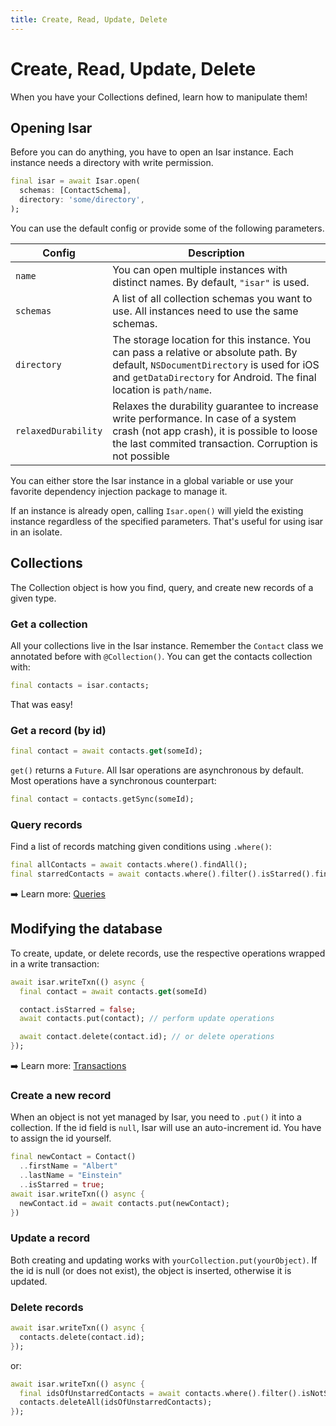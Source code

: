```yaml
---
title: Create, Read, Update, Delete
---
```


# Create, Read, Update, Delete

When you have your Collections defined, learn how to manipulate them!

## Opening Isar

Before you can do anything, you have to open an Isar instance. Each instance needs a directory with write permission.

```dart
final isar = await Isar.open(
  schemas: [ContactSchema],
  directory: 'some/directory',
);
```

You can use the default config or provide some of the following parameters.

| Config |  Description |
| --- | --- |
| `name` | You can open multiple instances with distinct names. By default, `"isar"` is used. |
| `schemas` | A list of all collection schemas you want to use. All instances need to use the same schemas. |
| `directory` | The storage location for this instance. You can pass a relative or absolute path. By default, `NSDocumentDirectory` is used for iOS and `getDataDirectory` for Android. The final location is `path/name`. |
| `relaxedDurability` | Relaxes the durability guarantee to increase write performance. In case of a system crash (not app crash), it is possible to loose the last commited transaction. Corruption is not possible |

You can either store the Isar instance in a global variable or use your favorite dependency injection package to manage it.

If an instance is already open, calling `Isar.open()` will yield the existing instance regardless of the specified parameters. That's useful for using isar in an isolate.

## Collections

The Collection object is how you find, query, and create new records of a given type.

### Get a collection

All your collections live in the Isar instance. Remember the `Contact` class we annotated before with `@Collection()`. You can get the contacts collection with:

```dart
final contacts = isar.contacts;
```

That was easy!

### Get a record (by id)

```dart
final contact = await contacts.get(someId);
```

`get()` returns a `Future`. All Isar operations are asynchronous by default. Most operations have a synchronous counterpart:

```dart
final contact = contacts.getSync(someId);
```

### Query records

Find a list of records matching given conditions using `.where()`:

```dart
final allContacts = await contacts.where().findAll();
final starredContacts = await contacts.where().filter().isStarred().findAll();
```

➡️ Learn more: [Queries](queries)

## Modifying the database

To create, update, or delete records, use the respective operations wrapped in a write transaction:

```dart
await isar.writeTxn(() async {
  final contact = await contacts.get(someId)

  contact.isStarred = false;
  await contacts.put(contact); // perform update operations

  await contact.delete(contact.id); // or delete operations
});
```

➡️ Learn more: [Transactions](transactions)

### Create a new record

When an object is not yet managed by Isar, you need to `.put()` it into a collection. If the id field is `null`, Isar will use an auto-increment id. You have to assign the id yourself.

```dart
final newContact = Contact()
  ..firstName = "Albert"
  ..lastName = "Einstein"
  ..isStarred = true;
await isar.writeTxn(() async {
  newContact.id = await contacts.put(newContact);
})
```

### Update a record

Both creating and updating works with `yourCollection.put(yourObject)`. If the id is null (or does not exist), the object is inserted, otherwise it is updated.

### Delete records

```dart
await isar.writeTxn(() async {
  contacts.delete(contact.id);
});
```

or:

```dart
await isar.writeTxn(() async {
  final idsOfUnstarredContacts = await contacts.where().filter().isNotStarred().idProperty().findAll();
  contacts.deleteAll(idsOfUnstarredContacts);
});
```
